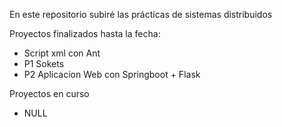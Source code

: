En este repositorio subiré las prácticas de sistemas distribuidos

Proyectos finalizados hasta la fecha:
- Script xml con Ant
- P1 Sokets
- P2 Aplicacion Web con Springboot + Flask 

Proyectos en curso
- NULL 
